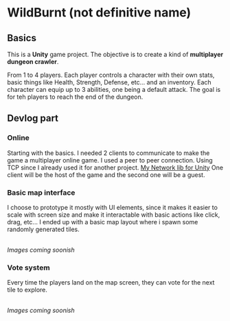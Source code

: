 # WildBurnt (not definitive name)

## Basics

This is a **Unity** game project.
The objective is to create a kind of **multiplayer dungeon crawler**.

From 1 to 4 players.
Each player controls a character with their own stats, basic things like Health, Strength, Defense, etc... and an inventory.
Each character can equip up to 3 abilities, one being a default attack.
The goal is for teh players to reach the end of the dungeon.

## Devlog part

### Online

Starting with the basics. I needed 2 clients to communicate to make the game a multiplayer online game.
I used a peer to peer connection. Using TCP since I already used it for another project. [My Network lib for Unity](https://github.com/BourgoisAlexis/LamagzLib?tab=readme-ov-file#network)
One client will be the host of the game and the second one will be a guest.

### Basic map interface

I choose to prototype it mostly with UI elements, since it makes it easier to scale with screen size and make it interactable with basic actions like click, drag, etc...
I ended up with a basic map layout where i spawn some randomly generated tiles.

<br>*Images coming soonish*

### Vote system

Every time the players land on the map screen, they can vote for the next tile to explore.

<br>*Images coming soonish*
